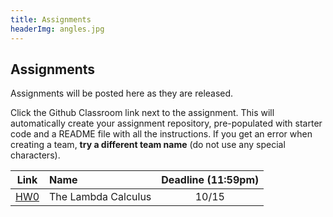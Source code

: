 ```yaml
---
title: Assignments
headerImg: angles.jpg
---
```


## Assignments

Assignments will be posted here as they are released.

Click the Github Classroom link next to the assignment.
This will automatically create your assignment repository,
pre-populated with starter code and a README file with all the instructions.
If you get an error when creating a team, **try a different team name**
(do not use any special characters).


| Link                                             | Name                            | Deadline (11:59pm)        |
|:------------------------------------------------:|:--------------------------------|:-------------------------:|
| [HW0](https://classroom.github.com/a/JIrPuNoq)   | The Lambda Calculus             | 10/15                      |


<!--
| [HW1](https://classroom.github.com/a/sg9y_nMn)   | Introduction to Haskell         | 10/22                      |
| [HW2](https://classroom.github.com/a/gltg-BcE)   | Random Art                      | 10/29                       |
| [HW3](https://classroom.github.com/a/WYOI3hny)   | All about Fold                  | 11/5                      |
| [HW4](https://classroom.github.com/a/TgvtLr6H)   | Nano                            | 11/19                      |
| [project](https://classroom.github.com/a/QmCQ_yh_) | Nano Extensions               | [Team registration](https://forms.gle/4VSjHzc82qeaptMD7): 11/19 <br/> Presentation: 12/12  | -->




<!--
## Practice Exams

- [Midterm Wi 19](/static/raw/130-midterm-wi19.pdf) ([solution](/static/raw/130-midterm-wi19-solution.pdf)),
  [Midterm Fa 19](/static/raw/130-midterm-fa19.pdf) ([solution](/static/raw/130-midterm-fa19-solution.pdf)).

- [Practice Final](https://classroom.github.com/a/8Md6lTLp) -->


